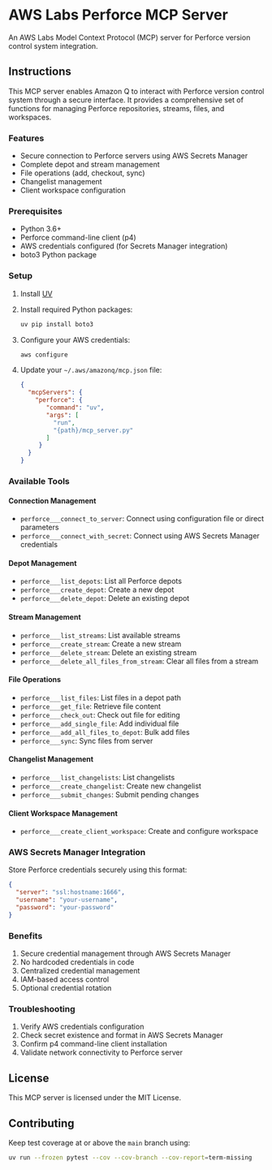 # AWS Labs Perforce MCP Server

An AWS Labs Model Context Protocol (MCP) server for Perforce version control system integration.

## Instructions

This MCP server enables Amazon Q to interact with Perforce version control system through a secure interface. It provides a comprehensive set of functions for managing Perforce repositories, streams, files, and workspaces.

### Features

- Secure connection to Perforce servers using AWS Secrets Manager
- Complete depot and stream management
- File operations (add, checkout, sync)
- Changelist management
- Client workspace configuration

### Prerequisites

- Python 3.6+
- Perforce command-line client (p4)
- AWS credentials configured (for Secrets Manager integration)
- boto3 Python package

### Setup

1. Install [UV](https://docs.astral.sh/uv/)
2. Install required Python packages:
   ```bash
   uv pip install boto3
   ```

3. Configure your AWS credentials:
   ```bash
   aws configure
   ```

4. Update your `~/.aws/amazonq/mcp.json` file:
   ```json
   {
     "mcpServers": {
       "perforce": {
          "command": "uv",
          "args": [
            "run",
            "{path}/mcp_server.py"
          ]
        }
     }
   }
   ```

### Available Tools

#### Connection Management
- `perforce___connect_to_server`: Connect using configuration file or direct parameters
- `perforce___connect_with_secret`: Connect using AWS Secrets Manager credentials

#### Depot Management
- `perforce___list_depots`: List all Perforce depots
- `perforce___create_depot`: Create a new depot
- `perforce___delete_depot`: Delete an existing depot

#### Stream Management
- `perforce___list_streams`: List available streams
- `perforce___create_stream`: Create a new stream
- `perforce___delete_stream`: Delete an existing stream
- `perforce___delete_all_files_from_stream`: Clear all files from a stream

#### File Operations
- `perforce___list_files`: List files in a depot path
- `perforce___get_file`: Retrieve file content
- `perforce___check_out`: Check out file for editing
- `perforce___add_single_file`: Add individual file
- `perforce___add_all_files_to_depot`: Bulk add files
- `perforce___sync`: Sync files from server

#### Changelist Management
- `perforce___list_changelists`: List changelists
- `perforce___create_changelist`: Create new changelist
- `perforce___submit_changes`: Submit pending changes

#### Client Workspace Management
- `perforce___create_client_workspace`: Create and configure workspace

### AWS Secrets Manager Integration

Store Perforce credentials securely using this format:
```json
{
  "server": "ssl:hostname:1666",
  "username": "your-username",
  "password": "your-password"
}
```

### Benefits

1. Secure credential management through AWS Secrets Manager
2. No hardcoded credentials in code
3. Centralized credential management
4. IAM-based access control
5. Optional credential rotation

### Troubleshooting

1. Verify AWS credentials configuration
2. Check secret existence and format in AWS Secrets Manager
3. Confirm p4 command-line client installation
4. Validate network connectivity to Perforce server

## License

This MCP server is licensed under the MIT License.

## Contributing

Keep test coverage at or above the `main` branch using:
```bash
uv run --frozen pytest --cov --cov-branch --cov-report=term-missing
```
